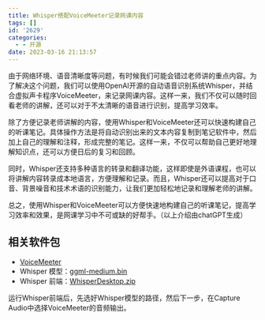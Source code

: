 ```yaml
---
title: Whisper搭配VoiceMeeter记录网课内容
tags: []
id: '2629'
categories:
  - - 开源
date: 2023-03-16 21:13:57
---
```


由于网络环境、语音清晰度等问题，有时候我们可能会错过老师讲的重点内容。为了解决这个问题，我们可以使用OpenAI开源的自动语音识别系统Whisper，并结合虚拟声卡程序VoiceMeeter，来记录网课内容。这样一来，我们不仅可以随时回看老师的讲解，还可以对于不太清晰的语音进行识别，提高学习效率。

除了方便记录老师讲解的内容，使用Whisper和VoiceMeeter还可以快速构建自己的听课笔记。具体操作方法是将自动识别出来的文本内容复制到笔记软件中，然后加上自己的理解和注释，形成完整的笔记。这样一来，不仅可以帮助自己更好地理解知识点，还可以方便日后的复习和回顾。

同时，Whisper还支持多种语言的转录和翻译功能，这样即使是外语课程，也可以将讲解内容转录成本地语言，方便理解和记录。而且，Whisper还可以提高对于口音、背景噪音和技术术语的识别能力，让我们更加轻松地记录和理解老师的讲解。

总之，使用Whisper和VoiceMeeter可以方便快速地构建自己的听课笔记，提高学习效率和效果，是网课学习中不可或缺的好帮手。（以上介绍由chatGPT生成）

## 相关软件包

*   [VoiceMeeter](https://voicemeeter.com/)
*   Whisper 模型：[ggml-medium.bin](https://huggingface.co/datasets/ggerganov/whisper.cpp/blob/main/ggml-medium.bin)
*   Whisper 前端：[WhisperDesktop.zip](https://github.com/Const-me/Whisper/releases)

运行Whisper前端后，先选好Whisper模型的路径，然后下一步，在Capture Audio中选择VoiceMeeter的音频输出。